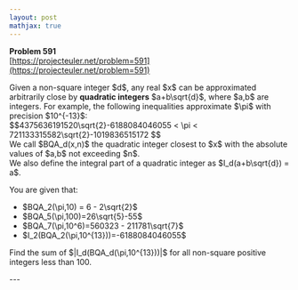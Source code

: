 ```yaml
---
layout: post
mathjax: true
---
```

**Problem 591**  
[https://projecteuler.net/problem=591](https://projecteuler.net/problem=591)

<p>Given a non-square integer $d$, any real $x$ can be approximated arbitrarily close by <b>quadratic integers</b> $a+b\sqrt{d}$, where $a,b$ are integers. For example, the following inequalities approximate $\pi$ with precision $10^{-13}$:<br />
$$4375636191520\sqrt{2}-6188084046055 &lt; \pi &lt; 721133315582\sqrt{2}-1019836515172 $$<br /> 
We call $BQA_d(x,n)$ the quadratic integer closest to $x$ with the absolute values of $a,b$ not exceeding $n$.<br /> We also define the integral part of a quadratic integer as $I_d(a+b\sqrt{d}) = a$.</p>

<p>You are given that:</p>
<ul><li>$BQA_2(\pi,10) = 6 - 2\sqrt{2}$</li>
<li>$BQA_5(\pi,100)=26\sqrt{5}-55$</li>
<li>$BQA_7(\pi,10^6)=560323 - 211781\sqrt{7}$</li>
<li>$I_2(BQA_2(\pi,10^{13}))=-6188084046055$</li></ul>

<p>Find the sum of $|I_d(BQA_d(\pi,10^{13}))|$ for all  non-square positive integers less than 100.</p>
---
